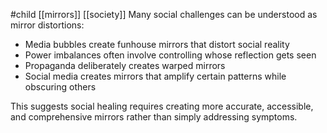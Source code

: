 #child [[mirrors]] [[society]]
Many social challenges can be understood as mirror distortions:

- Media bubbles create funhouse mirrors that distort social reality
- Power imbalances often involve controlling whose reflection gets seen
- Propaganda deliberately creates warped mirrors
- Social media creates mirrors that amplify certain patterns while obscuring others

This suggests social healing requires creating more accurate, accessible, and comprehensive mirrors rather than simply addressing symptoms.